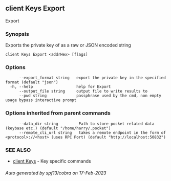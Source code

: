 ## client Keys Export

Export <addrHex>

### Synopsis

Exports the private key of <addrHex> as a raw or JSON encoded string

```
client Keys Export <addrHex> [flags]
```

### Options

```
      --export_format string   export the private key in the specified format (default "json")
  -h, --help                   help for Export
      --output_file string     output file to write results to
      --pwd string             passphrase used by the cmd, non empty usage bypass interactive prompt
```

### Options inherited from parent commands

```
      --data_dir string         Path to store pocket related data (keybase etc.) (default "/home/harry/.pocket")
      --remote_cli_url string   takes a remote endpoint in the form of <protocol>://<host> (uses RPC Port) (default "http://localhost:50832")
```

### SEE ALSO

* [client Keys](client_Keys.md)	 - Key specific commands

###### Auto generated by spf13/cobra on 17-Feb-2023
